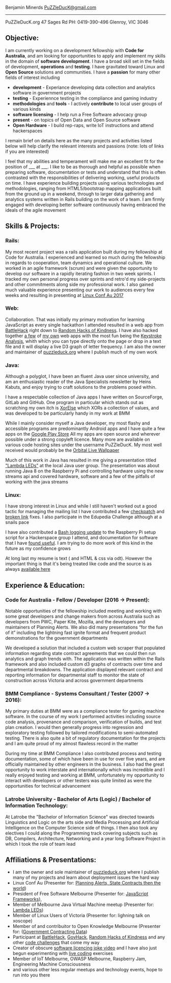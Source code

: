 <link href="https://fonts.googleapis.com/css?family=Inconsolata" rel="stylesheet">

<!-- <p class="basic">Benjamin Minerds</p> -->

 Benjamin Minerds   PuZZleDucK@gmail.com
------------------ ----------------------
  PuZZleDucK.org    47 Sages Rd
 PH: 0419-390-496   Glenroy, VIC 3046

## Objective:
I am currently working on a development fellowship with **Code for Australia**, and am looking for opportunities to apply and implement my skills in the domain of **software development**.  I have a broad skill set in the fields of development, **operations** and **testing**.  I have gravitated toward Linux and 
**Open Source** solutions and communities.  I have a **passion** for many other fields of interest including

- **development** - Experiance developing data collection and analytics software in government projects
- **testing** - Experiennce testing in the compliance and gaming industry
- **methodologies** and **tools** - I actively **contribute** to local user groups of various kinds
- **software licensing** - I help run a Free Software advocacy group
- **present** - on topics of Open Data and Open Source software
- **Open Hardware** - I build rep-raps, write IoT instructions and attend hackerspaces

I remain brief on details here as the many projects and activities listed below will help clarify the relevant interests and passions (note: lots of links if you are interested)

I feel that my abilities and temperament will make me an excellent fit for the position of ___ at ___.  I like to be as thorough and helpful as possible when preparing software, documentation or tests and understand that this is often contrasted with the responsibilities of delivering working, useful products on time.  I have experience building projects using various technologies and methodologies, ranging from HTML5/bootstrap mapping applications built from the ground up in a weekend, through to larger data gathering and analytics systems written in Rails building on the work of a team.  I am firmly engaged with developing better software continuously having embraced the ideals of the agile movement


## Skills & Projects:

### Rails:

My most recent project was a rails application built during my fellowship at Code for Australia.  I experienced and learned so much during the fellowship in regards to cooperation, team dynamics and operational culture.  We worked in an agile framework (scrum) and were given the opportunity to develop our software in a rapidly iterating fashion in two week sprints.  I tracked my own personal progress over sprints and retro'd my side-projects and other commitments along side my professional work.  I also gained much valuable experience presenting our work to audiences every few weeks and resulting in presenting at [Linux Conf Au 2017](https://www.youtube.com/watch?v=qn5qyZksrSc&feature=youtu.be)

### Web:
Collaboration. That was initially my primary motivation for learning JavaScript as every single
hackathon I attended resulted in a web app from [BattleHack](http://twitter.com/braintree_dev/status/561716304819015682) right down to [Random Hacks of
Kindness](https://rhokaustralia.github.io/melb-maker-map/index.html).  I have also hacked together [a few](https://rhokaustralia.github.io/melb-maker-map/index.html) of [my own](https://hackerspace.govhack.org/content/exploring-indigenous-culture) web apps with the most fun being
the [Keystroke Analysis](http://puzzleduck.org/HTML5/D3/character-frequency/CharacterFrequency.html), whith which you can type directly onto the page or drop in a text file and it will
display a live D3 graph of letter frequency.  I am also the owner and maintainer of
[puzzleduck.org](http://puzzleduck.org/) where I publish much of my own work

### Java:

Although a polyglot, I have been an fluent Java user since university, and am an enthusiastic reader of the Java Specialists newsletter by Heins Kabuts, and enjoy trying to craft solutions to the problems posed within.

I have a respectable collection of Java apps I have written on SourceForge, GitLab and GitHub.  One program in particular which stands out as scratching my own itch is [XorElse](https://github.com/PuZZleDucK/XorElse) which XORs a collection of values, and was developed to be particularly handy in my work at BMM

While I mainly consider myself a Java developer, my most flashy and accessible programs are predominantly Android apps and I have quite a few apps on the [Google Play Store](https://play.google.com/store/apps/developer?id=PuZZleDucK+Industries.)  All my apps are open source and wherever possible under a strong copyleft licence. Many more are available on various code hosting sites under the username PuZZleDucK.  My most well received would probably be the [Orbital Live Wallpaper](https://github.com/PuZZleDucK/Orbital-Live-Wallpaper)

Much of this work in Java has resulted in me giving a presentation titled ["Lambda LEDs"](http://puzzleduck.org/DevAdventures/da08.html) at the local Java user group.  The presentation was about running Java 8 on the Raspberry Pi and controlling hardware using the new streams api and covered hardware, software and a few of the pitfalls of working with the java streams


### Linux:

I have  strong interest in Linux and while I still haven't worked out a good tactic for managing the mailing list I have contributed a few [checkpatch](http://puzzleduck.org/Linux/linux03.html) and [broken link](http://puzzleduck.org/Linux/linux04.html) fixes.  I also participate in the Edupedia Challenge although at a snails pace

I have also contributed a [Bash logging update](http://github.com/alecthegeek/CCHS_Raspian_for_IoT) to the Raspberry Pi setup script for a Hackerspace group I attend, and documentation for software that I have [found useful](https://github.com/KblCb/fddp).  I am trying to do more work of this kind in the future as my confidence grows

At long last my resume is text (<ahem> and HTML & css via odt<ahem>).  However the important thing is that it's being treated like code and the source is as always [available here](https://github.com/PuZZleDucK/Resume)


## Experience & Education:

### Code for Australia - Fellow / Developer (2016 -> Present):

Notable opportunities of the fellowship included meeting and working with some great developers and change makers from across Australia such as developers from PWC, Paper Kite, Mozilla, and the developers and maintainers of Planning Alerts.  We also did many presentations “for the fun of it” including the lightning fast ignite format and frequent product demonstrations for the government departments

We developed a solution that included a custom web scraper that populated information regarding state contract agreements that we could then run analytics and graph trends with.  The application was written within the Rails framework and also included custom d3 graphs of contracts over time and departmental breakdowns.  The application displayed relevant contract and reporting information for departmental staff to monitor the state of construction across Victoria and across government departments

### BMM Compliance - Systems Consultant / Tester (2007 -> 2016):

My primary duties at BMM were as a compliance tester for gaming machine software.  In the course of my work I performed activities including source code analysis, provenance and comparison, verification of builds, and test plan creation.  I would then generally progress into regression and exploratory testing followed by tailored modifications to semi-automated testing.  There is also quite a bit of regulatory documentation for the projects and I am quite proud of my almost flawless record in the matter

During my time at BMM Compliance I also contributed process and testing documentation, some of which have been in use for over five years, and are officially maintained by other engineers in the business.  I also had the great opportunity to work interstate and internationally which was incredible and I really enjoyed testing and working at BMM, unfortunately my opportunity to interact with developers or other testers was quite limited as were the opportunities for technical advancement


### Latrobe University - Bachelor of Arts (Logic) / Bachelor of Information Technology:

At Latrobe the "Bachelor of Information Science" was directed towards Linguistics and Logic on the arts side and Media Processing and Artificial Intelligence on the Computer Science side of things.  I then also took any electives I could along the Programming track covering subjects such as DB, Compilers, Architecture, Networking and a year long Software Project in which I took the role of team lead


## Affiliations & Presentations:

- I am the owner and sole maintainer of [puzzleduck.org](http://www.puzzleduck.org) where I publish many of my projects and learn about deployment issues the hard way
- Linux Conf Au (Presenter for: [Planning Alerts, State Contracts then the world](https://www.youtube.com/watch?v=qn5qyZksrSc&feature=youtu.be))
- President of Free Software Melbourne (Presenter for: [JavaScript Frameworks](http://www.sturm.com.au/resources/fsm-2015-07-16.ogg)), 
- Member of Melbourne Java Virtual Machine meetup (Presenter for: [Lambda LEDs](https://www.youtube.com/watch?v=zthDp1kzQwI))
- Member of Linux Users of Victoria (Presenter for: lighning talk on xoscope)
- Member of and contribuitor to Open Knowledge Melbourne (Presenter for: ([Government Contracting Data](https://www.youtube.com/watch?v=ollXXTvfqrs))
- Participant at [BattleHack](http://twitter.com/braintree_dev/status/561716304819015682), [GovHack](https://hackerspace.govhack.org/content/exploring-indigenous-culture), [Random Hacks of Kindness](https://rhokaustralia.github.io/melb-maker-map/index.html) and any other [code challenges](http://code.google.com/p/visualise-melbourne-art-timeline/) that come my way
- Creator of obscure [software licencing joke video](http://youtube.com/watch?v=S5e7PjIB2lo) and I have also just begun experimenting with [live coding](https://www.youtube.com/watch?v=VnH3lirZMmY) exercises
- Member of IoT Melbourne, OWASP Melbourne, Raspberry Jam, Engineering Machine Consciousness
- and various other less regular meetups and technology events, hope to run into you there

